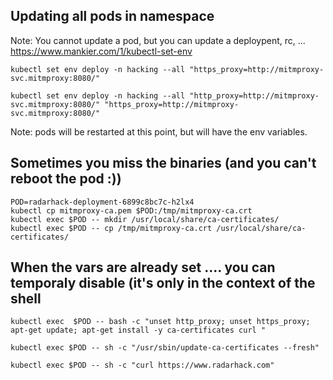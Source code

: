 ## Updating all pods in namespace 
Note: You cannot update a pod, but you can update a deploypent, rc, ...<br>
https://www.mankier.com/1/kubectl-set-env

```
kubectl set env deploy -n hacking --all "https_proxy=http://mitmproxy-svc.mitmproxy:8080/"
```
```
kubectl set env deploy -n hacking --all "http_proxy=http://mitmproxy-svc.mitmproxy:8080/" "https_proxy=http://mitmproxy-svc.mitmproxy:8080/"
```
Note: pods will be restarted at this point, but will have the env variables. <br>


## Sometimes you miss the binaries (and you can't reboot the pod :))
```
POD=radarhack-deployment-6899c8bc7c-h2lx4
kubectl cp mitmproxy-ca.pem $POD:/tmp/mitmproxy-ca.crt
kubectl exec $POD -- mkdir /usr/local/share/ca-certificates/
kubectl exec $POD -- cp /tmp/mitmproxy-ca.crt /usr/local/share/ca-certificates/
```
## When the vars are already set .... you can temporaly disable (it's only in the context of the shell
```
kubectl exec  $POD -- bash -c "unset http_proxy; unset https_proxy; apt-get update; apt-get install -y ca-certificates curl "
```
```
kubectl exec $POD -- sh -c "/usr/sbin/update-ca-certificates --fresh"
```
```
kubectl exec $POD -- sh -c "curl https://www.radarhack.com"
```

